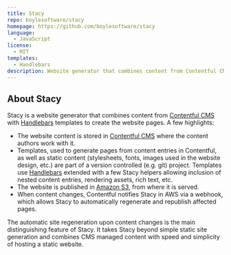 ```yaml
---
title: Stacy
repo: boylesoftware/stacy
homepage: https://github.com/boylesoftware/stacy
language:
  - JavaScript
license:
  - MIT
templates:
  - Handlebars
description: Website generator that combines content from Contentful CMS with Handlebars templates and publishes the website in Amazon S3.
---
```


## About Stacy

Stacy is a website generator that combines content from [Contentful CMS](https://www.contentful.com/) with [Handlebars](https://handlebarsjs.com/) templates to create the website pages. A few highlights:

- The website content is stored in [Contentful CMS](https://www.contentful.com/) where the content authors work with it.
- Templates, used to generate pages from content entries in Contentful, as well as static content (stylesheets, fonts, images used in the website design, etc.) are part of a version controlled (e.g. git) project. Templates use [Handlebars](https://handlebarsjs.com/) extended with a few Stacy helpers allowing inclusion of nested content entries, rendering assets, rich text, etc.
- The website is published in [Amazon S3](https://aws.amazon.com/s3/), from where it is served.
- When content changes, Contentful notifies Stacy in AWS via a webhook, which allows Stacy to automatically regenerate and republish affected pages.

The automatic site regeneration upon content changes is the main distinguishing feature of Stacy. It takes Stacy beyond simple static site generation and combines CMS managed content with speed and simplicity of hosting a static website.
